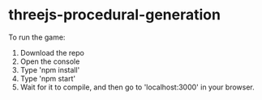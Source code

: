 # threejs-procedural-generation
To run the game:
1. Download the repo
2. Open the console
3. Type 'npm install' 
4. Type 'npm start'
5. Wait for it to compile, and then go to 'localhost:3000' in your browser.
